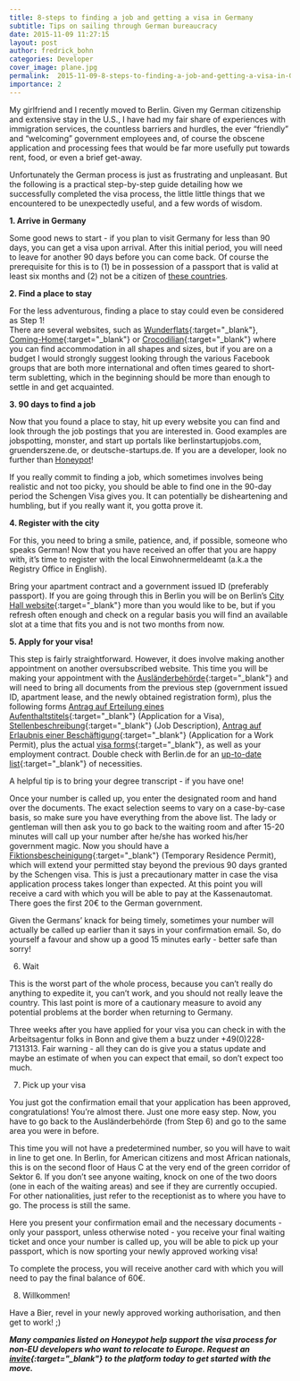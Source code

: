 ```yaml
---
title: 8-steps to finding a job and getting a visa in Germany 
subtitle: Tips on sailing through German bureaucracy 
date: 2015-11-09 11:27:15
layout: post
author: fredrick_bohn
categories: Developer
cover_image: plane.jpg
permalink:  2015-11-09-8-steps-to-finding-a-job-and-getting-a-visa-in-Germany
importance: 2
---
```


My girlfriend and I recently moved to Berlin. Given my German citizenship and extensive stay in the U.S., I have had my fair share of experiences with immigration services, the countless barriers and hurdles, the ever “friendly” and “welcoming” government employees and, of course the obscene application and processing fees that would be far more usefully put towards rent, food, or even a brief get-away.

Unfortunately the German process is just as frustrating and unpleasant. But the following is a practical step-by-step guide detailing how we successfully completed the visa process, the little  little things that we encountered to be unexpectedly useful, and a few words of wisdom.
 
**1. Arrive in Germany**
 
Some good news to start - if you plan to visit Germany for less than 90 days, you can get a visa upon arrival. After this initial period, you will need to leave for another 90 days before you can come back. Of course the prerequisite for this is to (1) be in possession of a passport that is valid at least six months and (2) not be a citizen of [these countries][1].
 
**2. Find a place to stay**

For the less adventurous, finding a place to stay could even be considered as Step 1!  
There are several websites, such as [Wunderflats][2]{:target="_blank"}, [Coming-Home][3]{:target="_blank"} or [Crocodilian][4]{:target="_blank"} where you can find accommodation in all shapes and sizes, but if you are on a budget I would strongly suggest looking through the various Facebook groups that are both more international and often times geared to short-term subletting, which in the beginning should be more than enough to settle in and get acquainted.
 
**3. 90 days to find a job**
 
Now that you found a place to stay, hit up every website you can find and look through the job postings that you are interested in. Good examples are jobspotting, monster, and start up portals like berlinstartupjobs.com, gruenderszene.de, or deutsche-startups.de. If you are a developer, look no further than [Honeypot][13]! 
 
If you really commit to finding a job, which sometimes involves being realistic and not too picky, you should be able to find one in the 90-day period the Schengen Visa gives you. It can potentially be disheartening and humbling, but if you really want it, you gotta prove it.
 
**4. Register with the city**

For this, you need to bring a smile, patience, and, if possible, someone who speaks German! Now that you have received an offer that you are happy with, it’s time to register with the local Einwohnermeldeamt (a.k.a the Registry Office in English). 

Bring your apartment contract and a government issued ID (preferably passport). If you are going through this in Berlin you will be on Berlin’s [City Hall website][5]{:target="_blank"} more than you would like to be, but if you refresh often enough and check on a regular basis you will find an available slot at a time that fits you and is not two months from now.
 
**5. Apply for your visa!**
 
This step is fairly straightforward. However, it does involve making another appointment on another oversubscribed website. This time you will be making your appointment with the [Ausländerbehörde][6]{:target="_blank"} and will need to bring all documents from the previous step (government issued ID, apartment lease, and the newly obtained registration form), plus  the following forms [Antrag auf Erteilung eines Aufenthaltstitels][7]{:target="_blank"} (Application for a Visa), [Stellenbeschreibung][8]{:target="_blank"} (Job Description), [Antrag auf Erlaubnis einer Beschäftigung][9]{:target="_blank"} (Application for a Work Permit), plus the actual [visa forms][10]{:target="_blank"}, as well as your employment contract. Double check with Berlin.de for an [up-to-date list][11]{:target="_blank"} of necessities.
 
A helpful tip is to bring your degree transcript - if you have one! 
 
Once your number is called up, you enter the designated room and hand over the documents. The exact selection seems to vary on a case-by-case basis, so make sure you have everything from the above list. The lady or gentleman will then ask you to go back to the waiting room and after 15-20 minutes will call up your number after he/she has worked his/her government magic. Now you should have a [Fiktionsbescheinigung][12]{:target="_blank"} (Temporary Residence Permit), which will extend your permitted stay beyond the previous 90 days granted by the Schengen visa. This is just a precautionary matter in case the visa application process takes longer than expected. At this point you will receive a card with which you will be able to pay at the Kassenautomat. There goes the first 20€ to the German government.
 
Given the Germans’ knack for being timely, sometimes your number will actually be called up earlier than it says in your confirmation email. So, do yourself a favour and show up a good 15 minutes early - better safe than sorry!
 
6. Wait
 
This is the worst part of the whole process, because you can’t really do anything to expedite it, you can’t work, and you should not really leave the country. This last point is more of a cautionary measure to avoid any potential problems at the border when returning to Germany.
 
Three weeks after you have applied for your visa you can check in with the Arbeitsagentur folks in Bonn and give them a buzz under +49(0)228-7131313. Fair warning - all they can do is give you a status update and maybe an estimate of when you can expect that email, so don’t expect too much.
 
7. Pick up your visa
 
You just got the confirmation email that your application has been approved, congratulations! You’re almost there. Just one more easy step. Now, you have to go back to the Ausländerbehörde (from Step 6) and go to the same area you were in before.

This time you will not have a predetermined number, so you will have to wait in line to get one. In Berlin, for American citizens and most African nationals, this is on the second floor of Haus C at the very end of the green corridor of Sektor 6. If you don’t see anyone waiting, knock on one of the two doors (one in each of the waiting areas) and see if they are currently occupied. For other nationalities, just refer to the receptionist as to where you have to go. The process is still the same.
 
Here you present your confirmation email and the necessary documents - only your passport, unless otherwise noted - you receive your final waiting ticket and once your number is called up, you will be able to pick up your passport, which is now sporting your newly approved working visa!
 
To complete the process, you will receive another card with which you will need to pay the final balance of 60€.
 
8. Willkommen!
 
Have a Bier, revel in your newly approved working authorisation, and then get to work! ;)

***Many companies listed on Honeypot help support the visa process for non-EU developers who want to relocate to Europe. Request an [invite][14]{:target="_blank"} to the platform today to get started with the move.*** 

[1]: http://eur-lex.europa.eu/legal-content/EN/ALL/?uri=CELEX:32001R0539 "Scroll to Annex 1"
[2]: http://wunderflats.com/
[3]: http://www.coming-home.org/
[4]: https://www.crocodilian.de/
[5]: https://service.berlin.de/terminvereinbarung/termin/tag.php?termin=1&dienstleister%5B%5D=122210&dienstleister%5B%5D=122217&dienstleister%5B%5D=122219&dienstleister%5B%5D=122227&dienstleister%5B%5D=122231&dienstleister%5B%5D=122238&dienstleister%5B%5D=122243&dienstleister%5B%5D=122252&dienstleister%5B%5D=122260&dienstleister%5B%5D=122262&dienstleister%5B%5D=122254&dienstleister%5B%5D=122271&dienstleister%5B%5D=122273&dienstleister%5B%5D=122277&dienstleister%5B%5D=122280&dienstleister%5B%5D=122282&dienstleister%5B%5D=122284&dienstleister%5B%5D=122291&dienstleister%5B%5D=122285&dienstleister%5B%5D=122286&dienstleister%5B%5D=122296&dienstleister%5B%5D=150230&dienstleister%5B%5D=122301&dienstleister%5B%5D=122297&dienstleister%5B%5D=122294&dienstleister%5B%5D=122312&dienstleister%5B%5D=122314&dienstleister%5B%5D=122304&dienstleister%5B%5D=122311&dienstleister%5B%5D=122309&dienstleister%5B%5D=317869&dienstleister%5B%5D=324433&dienstleister%5B%5D=325341&dienstleister%5B%5D=324434&dienstleister%5B%5D=324435&dienstleister%5B%5D=122281&dienstleister%5B%5D=324414&dienstleister%5B%5D=122283&dienstleister%5B%5D=122279&dienstleister%5B%5D=122276&dienstleister%5B%5D=122274&dienstleister%5B%5D=122267&dienstleister%5B%5D=122246&dienstleister%5B%5D=122251&dienstleister%5B%5D=122257&dienstleister%5B%5D=122208&dienstleister%5B%5D=122226&anliegen%5B%5D=120686&herkunft=%2Fterminvereinbarung%2F "Make a appointment"
[6]: https://formular.berlin.de/xima-forms-29/get/14443770309460000?mandantid=/OTVBerlin_LABO_XIMA/000-01/instantiationTasks.properties 
[7]: http://www.berlin.de/formularserver/formular.php?72301 "Application for a Visa"
[8]: https://www.berlin.de/labo/_assets/zuwanderung/stellenbeschreibung.pdf "Job Description"
[9]: https://www.berlin.de/labo/_assets/zuwanderung/antrag-auf-erlaubnis-einer-beschaeftigung.pdf "Application for work permit"
[10]: http://www.germany.info/Vertretung/usa/en/05__Legal/02__Directory__Services/01__Visa/__Employment__Visa.html "Visa application"
[11]: https://www.berlin.de/labo/willkommen-in-berlin/dienstleistungen/service.245714.php/dienstleistung/305304/en/ 
[12]: https://upload.wikimedia.org/wikipedia/commons/c/cd/Fiktionsbescheinigung-Klebeetikett.jpg "Example Temporary Residence Permit"
[13]: https://www.honeypot.io/ "The developer-focused job platform"
[14]: https://www.honeypot.io/invite_requests/new "Request an invite"